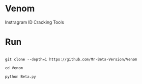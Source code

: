 # Venom
Instragram ID Cracking Tools

# Run
```

git clone --depth=1 https://github.com/Mr-Beta-Version/Venom

cd Venom

python Beta.py


```

![]()
